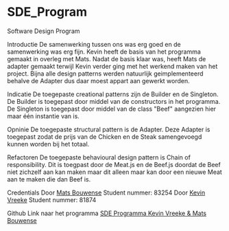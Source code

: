 # SDE_Program
Software Design Program

Introductie
De samenwerking tussen ons was erg goed en de samenwerking was erg fijn.
Kevin heeft de basis van het programma gemaakt in overleg met Mats.
Nadat de basis klaar was, heeft Mats de adapter gemaakt terwijl Kevin verder ging met het werkend maken van het project.
Bijna alle design patterns werden natuurlijk geimplementeerd behalve de Adapter dus daar moest appart aan gewerkt worden.

Indicatie
De toegepaste creational patterns zijn de Builder en de Singleton.
De Builder is toegepast door middel van de constructors in het programma.
De Singleton is toegepast door middel van de class "Beef" aangezien hier maar één instantie van is.

Opninie
De toegepaste structural pattern is de Adapter.
Deze Adapter is toegepast zodat de prijs van de Chicken en de Steak samengevoegd kunnen worden bij het totaal.

Refactoren
De toegepaste behavioural design pattern is Chain of responsibility.
Dit is toegpast door de Meat.js en de Beef.js doordat de Beef niet zichzelf aan kan maken maar dit alleen maar kan door een nieuwe Meat aan te maken die dan Beef is.

Credentials
Door [Mats Bouwense](https://github.com/MatsBNL) Student nummer: 83254
Door [Kevin Vreeke](https://github.com/vree0028) Student nummer: 81874

Github Link naar het programma
[SDE Programma Kevin Vreeke & Mats Bouwense](https://github.com/vree0028/SDE_Program)